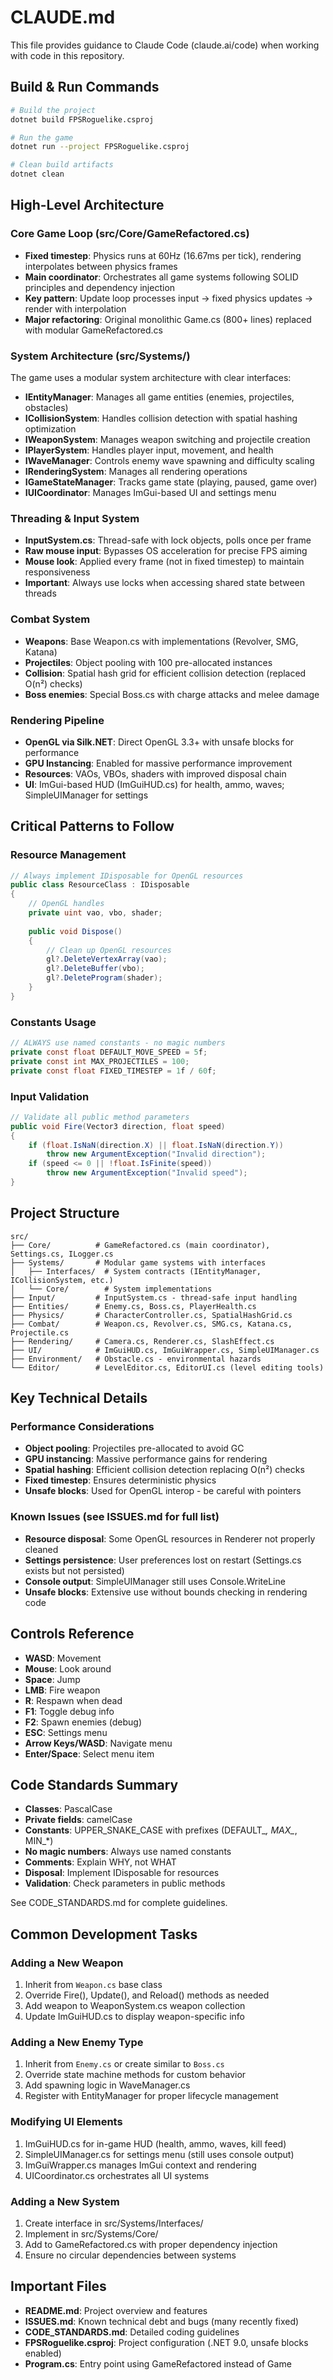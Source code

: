 # CLAUDE.md

This file provides guidance to Claude Code (claude.ai/code) when working with code in this repository.

## Build & Run Commands
```bash
# Build the project
dotnet build FPSRoguelike.csproj

# Run the game
dotnet run --project FPSRoguelike.csproj

# Clean build artifacts
dotnet clean
```

## High-Level Architecture

### Core Game Loop (src/Core/GameRefactored.cs)
- **Fixed timestep**: Physics runs at 60Hz (16.67ms per tick), rendering interpolates between physics frames
- **Main coordinator**: Orchestrates all game systems following SOLID principles and dependency injection
- **Key pattern**: Update loop processes input → fixed physics updates → render with interpolation
- **Major refactoring**: Original monolithic Game.cs (800+ lines) replaced with modular GameRefactored.cs

### System Architecture (src/Systems/)
The game uses a modular system architecture with clear interfaces:
- **IEntityManager**: Manages all game entities (enemies, projectiles, obstacles)
- **ICollisionSystem**: Handles collision detection with spatial hashing optimization
- **IWeaponSystem**: Manages weapon switching and projectile creation
- **IPlayerSystem**: Handles player input, movement, and health
- **IWaveManager**: Controls enemy wave spawning and difficulty scaling
- **IRenderingSystem**: Manages all rendering operations
- **IGameStateManager**: Tracks game state (playing, paused, game over)
- **IUICoordinator**: Manages ImGui-based UI and settings menu

### Threading & Input System
- **InputSystem.cs**: Thread-safe with lock objects, polls once per frame
- **Raw mouse input**: Bypasses OS acceleration for precise FPS aiming
- **Mouse look**: Applied every frame (not in fixed timestep) to maintain responsiveness
- **Important**: Always use locks when accessing shared state between threads

### Combat System
- **Weapons**: Base Weapon.cs with implementations (Revolver, SMG, Katana)
- **Projectiles**: Object pooling with 100 pre-allocated instances
- **Collision**: Spatial hash grid for efficient collision detection (replaced O(n²) checks)
- **Boss enemies**: Special Boss.cs with charge attacks and melee damage

### Rendering Pipeline
- **OpenGL via Silk.NET**: Direct OpenGL 3.3+ with unsafe blocks for performance
- **GPU Instancing**: Enabled for massive performance improvement
- **Resources**: VAOs, VBOs, shaders with improved disposal chain
- **UI**: ImGui-based HUD (ImGuiHUD.cs) for health, ammo, waves; SimpleUIManager for settings

## Critical Patterns to Follow

### Resource Management
```csharp
// Always implement IDisposable for OpenGL resources
public class ResourceClass : IDisposable
{
    // OpenGL handles
    private uint vao, vbo, shader;
    
    public void Dispose()
    {
        // Clean up OpenGL resources
        gl?.DeleteVertexArray(vao);
        gl?.DeleteBuffer(vbo);
        gl?.DeleteProgram(shader);
    }
}
```

### Constants Usage
```csharp
// ALWAYS use named constants - no magic numbers
private const float DEFAULT_MOVE_SPEED = 5f;
private const int MAX_PROJECTILES = 100;
private const float FIXED_TIMESTEP = 1f / 60f;
```

### Input Validation
```csharp
// Validate all public method parameters
public void Fire(Vector3 direction, float speed)
{
    if (float.IsNaN(direction.X) || float.IsNaN(direction.Y))
        throw new ArgumentException("Invalid direction");
    if (speed <= 0 || !float.IsFinite(speed))
        throw new ArgumentException("Invalid speed");
}
```

## Project Structure
```
src/
├── Core/          # GameRefactored.cs (main coordinator), Settings.cs, ILogger.cs
├── Systems/       # Modular game systems with interfaces
│   ├── Interfaces/  # System contracts (IEntityManager, ICollisionSystem, etc.)
│   └── Core/        # System implementations
├── Input/         # InputSystem.cs - thread-safe input handling
├── Entities/      # Enemy.cs, Boss.cs, PlayerHealth.cs
├── Physics/       # CharacterController.cs, SpatialHashGrid.cs
├── Combat/        # Weapon.cs, Revolver.cs, SMG.cs, Katana.cs, Projectile.cs
├── Rendering/     # Camera.cs, Renderer.cs, SlashEffect.cs
├── UI/            # ImGuiHUD.cs, ImGuiWrapper.cs, SimpleUIManager.cs
├── Environment/   # Obstacle.cs - environmental hazards
└── Editor/        # LevelEditor.cs, EditorUI.cs (level editing tools)
```

## Key Technical Details

### Performance Considerations
- **Object pooling**: Projectiles pre-allocated to avoid GC
- **GPU instancing**: Massive performance gains for rendering
- **Spatial hashing**: Efficient collision detection replacing O(n²) checks
- **Fixed timestep**: Ensures deterministic physics
- **Unsafe blocks**: Used for OpenGL interop - be careful with pointers

### Known Issues (see ISSUES.md for full list)
- **Resource disposal**: Some OpenGL resources in Renderer not properly cleaned
- **Settings persistence**: User preferences lost on restart (Settings.cs exists but not persisted)
- **Console output**: SimpleUIManager still uses Console.WriteLine
- **Unsafe blocks**: Extensive use without bounds checking in rendering code

## Controls Reference
- **WASD**: Movement
- **Mouse**: Look around
- **Space**: Jump
- **LMB**: Fire weapon
- **R**: Respawn when dead
- **F1**: Toggle debug info
- **F2**: Spawn enemies (debug)
- **ESC**: Settings menu
- **Arrow Keys/WASD**: Navigate menu
- **Enter/Space**: Select menu item

## Code Standards Summary
- **Classes**: PascalCase
- **Private fields**: camelCase  
- **Constants**: UPPER_SNAKE_CASE with prefixes (DEFAULT_*, MAX_*, MIN_*)
- **No magic numbers**: Always use named constants
- **Comments**: Explain WHY, not WHAT
- **Disposal**: Implement IDisposable for resources
- **Validation**: Check parameters in public methods

See CODE_STANDARDS.md for complete guidelines.

## Common Development Tasks

### Adding a New Weapon
1. Inherit from `Weapon.cs` base class
2. Override Fire(), Update(), and Reload() methods as needed
3. Add weapon to WeaponSystem.cs weapon collection
4. Update ImGuiHUD.cs to display weapon-specific info

### Adding a New Enemy Type
1. Inherit from `Enemy.cs` or create similar to `Boss.cs`
2. Override state machine methods for custom behavior
3. Add spawning logic in WaveManager.cs
4. Register with EntityManager for proper lifecycle management

### Modifying UI Elements
1. ImGuiHUD.cs for in-game HUD (health, ammo, waves, kill feed)
2. SimpleUIManager.cs for settings menu (still uses console output)
3. ImGuiWrapper.cs manages ImGui context and rendering
4. UICoordinator.cs orchestrates all UI systems

### Adding a New System
1. Create interface in src/Systems/Interfaces/
2. Implement in src/Systems/Core/
3. Add to GameRefactored.cs with proper dependency injection
4. Ensure no circular dependencies between systems

## Important Files
- **README.md**: Project overview and features
- **ISSUES.md**: Known technical debt and bugs (many recently fixed)
- **CODE_STANDARDS.md**: Detailed coding guidelines
- **FPSRoguelike.csproj**: Project configuration (.NET 9.0, unsafe blocks enabled)
- **Program.cs**: Entry point using GameRefactored instead of Game